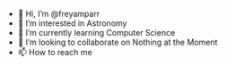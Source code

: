 - 👋 Hi, I’m @freyamparr
- 👀 I’m interested in Astronomy
- 🌱 I’m currently learning Computer Science
- 💞️ I’m looking to collaborate on Nothing at the Moment
- 📫 How to reach me 

<!---
freyamparr/freyamparr is a ✨ special ✨ repository because its `README.md` (this file) appears on your GitHub profile.
You can click the Preview link to take a look at your changes.
--->
